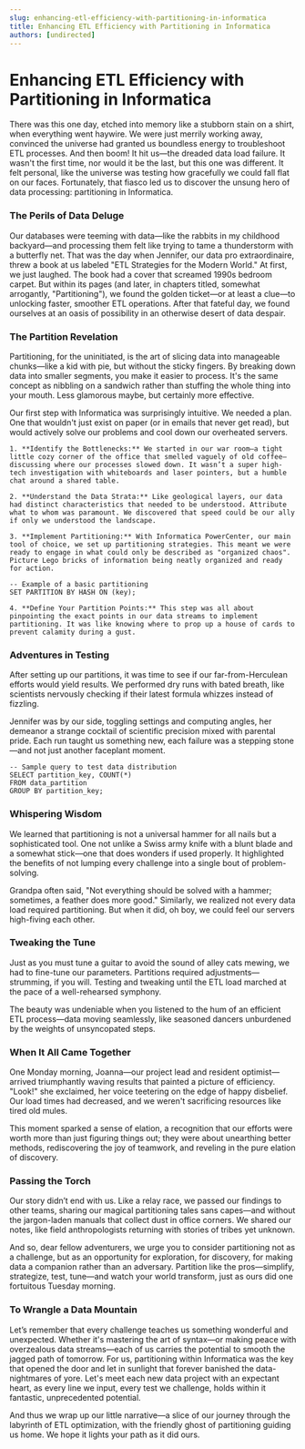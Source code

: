 ```yaml
---
slug: enhancing-etl-efficiency-with-partitioning-in-informatica
title: Enhancing ETL Efficiency with Partitioning in Informatica
authors: [undirected]
---
```



# Enhancing ETL Efficiency with Partitioning in Informatica

There was this one day, etched into memory like a stubborn stain on a shirt, when everything went haywire. We were just merrily working away, convinced the universe had granted us boundless energy to troubleshoot ETL processes. And then boom! It hit us—the dreaded data load failure. It wasn't the first time, nor would it be the last, but this one was different. It felt personal, like the universe was testing how gracefully we could fall flat on our faces. Fortunately, that fiasco led us to discover the unsung hero of data processing: partitioning in Informatica.

### The Perils of Data Deluge

Our databases were teeming with data—like the rabbits in my childhood backyard—and processing them felt like trying to tame a thunderstorm with a butterfly net. That was the day when Jennifer, our data pro extraordinaire, threw a book at us labeled "ETL Strategies for the Modern World." At first, we just laughed. The book had a cover that screamed 1990s bedroom carpet. But within its pages (and later, in chapters titled, somewhat arrogantly, "Partitioning"), we found the golden ticket—or at least a clue—to unlocking faster, smoother ETL operations. After that fateful day, we found ourselves at an oasis of possibility in an otherwise desert of data despair.

### The Partition Revelation

Partitioning, for the uninitiated, is the art of slicing data into manageable chunks—like a kid with pie, but without the sticky fingers. By breaking down data into smaller segments, you make it easier to process. It's the same concept as nibbling on a sandwich rather than stuffing the whole thing into your mouth. Less glamorous maybe, but certainly more effective.

Our first step with Informatica was surprisingly intuitive. We needed a plan. One that wouldn't just exist on paper (or in emails that never get read), but would actively solve our problems and cool down our overheated servers.

    1. **Identify the Bottlenecks:** We started in our war room—a tight little cozy corner of the office that smelled vaguely of old coffee—discussing where our processes slowed down. It wasn’t a super high-tech investigation with whiteboards and laser pointers, but a humble chat around a shared table. 

    2. **Understand the Data Strata:** Like geological layers, our data had distinct characteristics that needed to be understood. Attribute what to whom was paramount. We discovered that speed could be our ally if only we understood the landscape.

    3. **Implement Partitioning:** With Informatica PowerCenter, our main tool of choice, we set up partitioning strategies. This meant we were ready to engage in what could only be described as "organized chaos". Picture Lego bricks of information being neatly organized and ready for action.

```shell
-- Example of a basic partitioning
SET PARTITION BY HASH ON (key);
```

    4. **Define Your Partition Points:** This step was all about pinpointing the exact points in our data streams to implement partitioning. It was like knowing where to prop up a house of cards to prevent calamity during a gust. 

### Adventures in Testing

After setting up our partitions, it was time to see if our far-from-Herculean efforts would yield results. We performed dry runs with bated breath, like scientists nervously checking if their latest formula whizzes instead of fizzling. 

Jennifer was by our side, toggling settings and computing angles, her demeanor a strange cocktail of scientific precision mixed with parental pride. Each run taught us something new, each failure was a stepping stone—and not just another faceplant moment. 

```shell
-- Sample query to test data distribution
SELECT partition_key, COUNT(*) 
FROM data_partition 
GROUP BY partition_key;
```

### Whispering Wisdom

We learned that partitioning is not a universal hammer for all nails but a sophisticated tool. One not unlike a Swiss army knife with a blunt blade and a somewhat stick—one that does wonders if used properly. It highlighted the benefits of not lumping every challenge into a single bout of problem-solving. 

Grandpa often said, "Not everything should be solved with a hammer; sometimes, a feather does more good." Similarly, we realized not every data load required partitioning. But when it did, oh boy, we could feel our servers high-fiving each other. 

### Tweaking the Tune

Just as you must tune a guitar to avoid the sound of alley cats mewing, we had to fine-tune our parameters. Partitions required adjustments—strumming, if you will. Testing and tweaking until the ETL load marched at the pace of a well-rehearsed symphony.

The beauty was undeniable when you listened to the hum of an efficient ETL process—data moving seamlessly, like seasoned dancers unburdened by the weights of unsyncopated steps.

### When It All Came Together

One Monday morning, Joanna—our project lead and resident optimist—arrived triumphantly waving results that painted a picture of efficiency. "Look!" she exclaimed, her voice teetering on the edge of happy disbelief. Our load times had decreased, and we weren't sacrificing resources like tired old mules.

This moment sparked a sense of elation, a recognition that our efforts were worth more than just figuring things out; they were about unearthing better methods, rediscovering the joy of teamwork, and reveling in the pure elation of discovery.

### Passing the Torch

Our story didn’t end with us. Like a relay race, we passed our findings to other teams, sharing our magical partitioning tales sans capes—and without the jargon-laden manuals that collect dust in office corners. We shared our notes, like field anthropologists returning with stories of tribes yet unknown.

And so, dear fellow adventurers, we urge you to consider partitioning not as a challenge, but as an opportunity for exploration, for discovery, for making data a companion rather than an adversary. Partition like the pros—simplify, strategize, test, tune—and watch your world transform, just as ours did one fortuitous Tuesday morning.

### To Wrangle a Data Mountain

Let’s remember that every challenge teaches us something wonderful and unexpected. Whether it's mastering the art of syntax—or making peace with overzealous data streams—each of us carries the potential to smooth the jagged path of tomorrow. For us, partitioning within Informatica was the key that opened the door and let in sunlight that forever banished the data-nightmares of yore. Let's meet each new data project with an expectant heart, as every line we input, every test we challenge, holds within it fantastic, unprecedented potential.

And thus we wrap up our little narrative—a slice of our journey through the labyrinth of ETL optimization, with the friendly ghost of partitioning guiding us home. We hope it lights your path as it did ours.